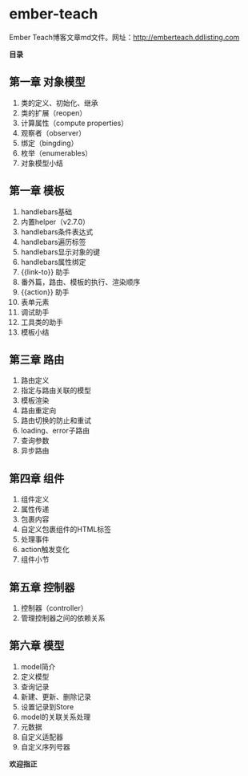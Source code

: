 # ember-teach
Ember Teach博客文章md文件。网址：http://emberteach.ddlisting.com

**目录**

## 第一章 对象模型

  1. 类的定义、初始化、继承
  2. 类的扩展（reopen）
  3. 计算属性（compute properties）
  4. 观察者（observer）
  5. 绑定（bingding）
  6. 枚举（enumerables）
  7. 对象模型小结

## 第一章 模板

  1. handlebars基础
  2. 内置helper（v2.7.0）
  2. handlebars条件表达式
  3. handlebars遍历标签
  4. handlebars显示对象的键
  5. handlebars属性绑定
  6. {{link-to}} 助手
  7. 番外篇，路由、模板的执行、渲染顺序
  8. {{action}} 助手
  9. 表单元素
  10. 调试助手
  11. 工具类的助手
  12. 模板小结

## 第三章 路由

  1. 路由定义
  2. 指定与路由关联的模型
  3. 模板渲染
  4. 路由重定向
  5. 路由切换的防止和重试
  6. loading、error子路由
  7. 查询参数
  8. 异步路由

## 第四章 组件

  1. 组件定义
  2. 属性传递
  3. 包裹内容
  4. 自定义包裹组件的HTML标签
  5. 处理事件
  6. action触发变化
  7. 组件小节

## 第五章 控制器

  1. 控制器（controller）
  2. 管理控制器之间的依赖关系

## 第六章 模型

  1. model简介
  2. 定义模型
  3. 查询记录
  4. 新建、更新、删除记录
  5. 设置记录到Store
  6. model的关联关系处理
  7. 元数据
  8. 自定义适配器
  9. 自定义序列号器


**欢迎指正**
